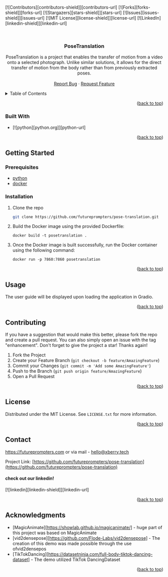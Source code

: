 <!-- Improved compatibility of back to top link: See: https://github.com/othneildrew/Best-README-Template/pull/73 -->
<a name="readme-top"></a>
<!--
*** Thanks for checking out the Best-README-Template. If you have a suggestion
*** that would make this better, please fork the repo and create a pull request
*** or simply open an issue with the tag "enhancement".
*** Don't forget to give the project a star!
*** Thanks again! Now go create something AMAZING! :D
-->



<!-- PROJECT SHIELDS -->
<!--
*** I'm using markdown "reference style" links for readability.
*** Reference links are enclosed in brackets [ ] instead of parentheses ( ).
*** See the bottom of this document for the declaration of the reference variables
*** for contributors-url, forks-url, etc. This is an optional, concise syntax you may use.
*** https://www.markdownguide.org/basic-syntax/#reference-style-links
-->
[![Contributors][contributors-shield]][contributors-url]
[![Forks][forks-shield]][forks-url]
[![Stargazers][stars-shield]][stars-url]
[![Issues][issues-shield]][issues-url]
[![MIT License][license-shield]][license-url]
[![LinkedIn][linkedin-shield]][linkedin-url]



<!-- PROJECT LOGO -->
<br />
<div align="center">
<h3 align="center">PoseTranslation</h3>

  <p align="center">
    PoseTranslation is a project that enables the transfer of motion from a video onto a selected photograph. Unlike similar solutions, it allows for the direct transfer of motion from the body rather than from previously extracted poses.
    <br />
    <br />
    <a href="https://github.com/futureprompters/pose-translation/issues">Report Bug</a>
    ·
    <a href="https://github.com/futureprompters/pose-translation/issues">Request Feature</a>
  </p>
</div>



<!-- TABLE OF CONTENTS -->
<details>
  <summary>Table of Contents</summary>
  <ol>
    <li>
      <a href="#about-the-project">About The Project</a>
      <ul>
        <li><a href="#built-with">Built With</a></li>
      </ul>
    </li>
    <li>
      <a href="#getting-started">Getting Started</a>
      <ul>
        <li><a href="#prerequisites">Prerequisites</a></li>
        <li><a href="#installation">Installation</a></li>
      </ul>
    </li>
    <li><a href="#usage">Usage</a></li>
    <li><a href="#roadmap">Roadmap</a></li>
    <li><a href="#contributing">Contributing</a></li>
    <li><a href="#license">License</a></li>
    <li><a href="#contact">Contact</a></li>
    <li><a href="#acknowledgments">Acknowledgments</a></li>
  </ol>
</details>



<p align="right">(<a href="#readme-top">back to top</a>)</p>


### Built With

* [![python][python.org]][python-url]


<p align="right">(<a href="#readme-top">back to top</a>)</p>



<!-- GETTING STARTED -->
## Getting Started

### Prerequisites

* [python](https://www.python.org/)
* [docker](https://www.docker.com/)

### Installation

1. Clone the repo
    ```sh
    git clone https://github.com/futureprompters/pose-translation.git
    ```
2. Build the Docker image using the provided Dockerfile:
    ```
    docker build -t posetranslation .
    ```
3. Once the Docker image is built successfully, run the Docker container using the following command:
    ```
    docker run -p 7860:7860 posetranslation
    ```

<p align="right">(<a href="#readme-top">back to top</a>)</p>



<!-- USAGE EXAMPLES -->
## Usage

The user guide will be displayed upon loading the application in Gradio.


<p align="right">(<a href="#readme-top">back to top</a>)</p>



<!-- ROADMAP -->

<!-- CONTRIBUTING -->
## Contributing

If you have a suggestion that would make this better, please fork the repo and create a pull request. You can also simply open an issue with the tag "enhancement".
Don't forget to give the project a star! Thanks again!

1. Fork the Project
2. Create your Feature Branch (`git checkout -b feature/AmazingFeature`)
3. Commit your Changes (`git commit -m 'Add some AmazingFeature'`)
4. Push to the Branch (`git push origin feature/AmazingFeature`)
5. Open a Pull Request

<p align="right">(<a href="#readme-top">back to top</a>)</p>



<!-- LICENSE -->
## License

Distributed under the MIT License. See `LICENSE.txt` for more information.

<p align="right">(<a href="#readme-top">back to top</a>)</p>



<!-- CONTACT -->
## Contact

https://futureprompters.com or via mail - hello@xberry.tech

Project Link: [https://github.com/futureprompters/pose-translation](https://github.com/futureprompters/pose-translation)

#### check out our linkedin!


[![linkedin][linkedin-shield]][linkedin-url]


<p align="right">(<a href="#readme-top">back to top</a>)</p>



<!-- ACKNOWLEDGMENTS -->
## Acknowledgments
* [MagicAnimate][https://showlab.github.io/magicanimate/] - huge part of this project was based on MagicAnimate
* [vid2densepose][https://github.com/Flode-Labs/vid2densepose] - The creation of this demo was made possible through the use ofvid2densepos
* [TikTokDancing][https://datasetninja.com/full-body-tiktok-dancing-dataset] - The demo utilized TikTok DancingDataset

<p align="right">(<a href="#readme-top">back to top</a>)</p>

